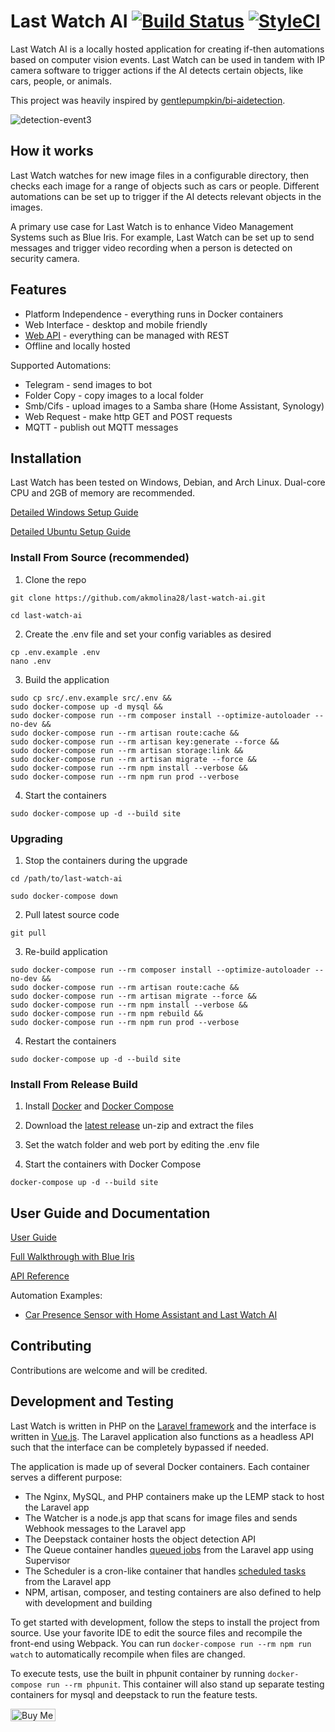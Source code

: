 # Last Watch AI [![Build Status](https://travis-ci.com/akmolina28/last-watch-ai.svg?branch=master)](https://travis-ci.com/akmolina28/last-watch-ai) [![StyleCI](https://github.styleci.io/repos/296938596/shield?style=flat&branch=master)](https://github.styleci.io/repos/296938596)

Last Watch AI is a locally hosted application for creating if-then automations based on computer vision events. Last Watch can be used in tandem with IP camera software to trigger actions if the AI detects certain objects, like cars, people, or animals.

This project was heavily inspired by [gentlepumpkin/bi-aidetection](https://github.com/gentlepumpkin/bi-aidetection).

![detection-event3](previews/detection-event3.jpg)

## How it works

Last Watch watches for new image files in a configurable directory, then checks each image for a range of objects such as cars or people. Different automations can be set up to trigger if the AI detects relevant objects in the images.

A primary use case for Last Watch is to enhance Video Management Systems such as Blue Iris. For example, Last Watch can be set up to send messages and trigger video recording when a person is detected on security camera.

## Features

* Platform Independence - everything runs in Docker containers
* Web Interface - desktop and mobile friendly
* [Web API](https://github.com/akmolina28/last-watch-ai/blob/dev/docs/API.md) - everything can be managed with REST
* Offline and locally hosted


Supported Automations:

* Telegram - send images to bot
* Folder Copy - copy images to a local folder
* Smb/Cifs - upload images to a Samba share (Home Assistant, Synology)
* Web Request - make http GET and POST requests
* MQTT - publish out MQTT messages

## Installation

Last Watch has been tested on Windows, Debian, and Arch Linux. Dual-core CPU and 2GB of memory are recommended.

[Detailed Windows Setup Guide](https://kleypot.com/last-watch-ai-windows-setup/)

[Detailed Ubuntu Setup Guide](https://kleypot.com/last-watch-ai-ubuntu-installation-and-upgrading/)


### Install From Source (recommended)

1. Clone the repo

```
git clone https://github.com/akmolina28/last-watch-ai.git

cd last-watch-ai
```

2. Create the .env file and set your config variables as desired

```
cp .env.example .env
nano .env
```

3. Build the application

```
sudo cp src/.env.example src/.env &&
sudo docker-compose up -d mysql &&
sudo docker-compose run --rm composer install --optimize-autoloader --no-dev &&
sudo docker-compose run --rm artisan route:cache &&
sudo docker-compose run --rm artisan key:generate --force &&
sudo docker-compose run --rm artisan storage:link &&
sudo docker-compose run --rm artisan migrate --force &&
sudo docker-compose run --rm npm install --verbose &&
sudo docker-compose run --rm npm run prod --verbose
```

4. Start the containers

```
sudo docker-compose up -d --build site
```

### Upgrading

1. Stop the containers during the upgrade

```
cd /path/to/last-watch-ai

sudo docker-compose down
```

2. Pull latest source code

```
git pull
```

3. Re-build application

```
sudo docker-compose run --rm composer install --optimize-autoloader --no-dev &&
sudo docker-compose run --rm artisan route:cache &&
sudo docker-compose run --rm artisan migrate --force &&
sudo docker-compose run --rm npm install --verbose &&
sudo docker-compose run --rm npm rebuild &&
sudo docker-compose run --rm npm run prod --verbose
```

4. Restart the containers

```
sudo docker-compose up -d --build site
```

### Install From Release Build

1. Install [Docker](https://docs.docker.com/docker-for-windows/install/) and [Docker Compose](https://docs.docker.com/compose/install/)

2. Download the [latest release](https://github.com/akmolina28/last-watch-ai/releases/) un-zip and extract the files

3. Set the watch folder and web port by editing the .env file

4. Start the containers with Docker Compose

```
docker-compose up -d --build site
```

## User Guide and Documentation

[User Guide](https://kleypot.com/last-watch-ai-user-guide/)

[Full Walkthrough with Blue Iris](https://kleypot.com/last-watch-ai-blue-iris-integration/)

[API Reference](https://github.com/akmolina28/last-watch-ai/blob/dev/docs/API.md)

Automation Examples:

* [Car Presence Sensor with Home Assistant and Last Watch AI](https://kleypot.com/vehicle-presence-sensor-with-home-assistant-and-last-watch-ai/)

## Contributing

Contributions are welcome and will be credited.

## Development and Testing

Last Watch is written in PHP on the [Laravel framework](https://laravel.com/) and the interface is written in [Vue.js](https://vuejs.org/). The Laravel application also functions as a headless API such that the interface can be completely bypassed if needed.

The application is made up of several Docker containers. Each container serves a different purpose:

* The Nginx, MySQL, and PHP containers make up the LEMP stack to host the Laravel app
* The Watcher is a node.js app that scans for image files and sends Webhook messages to the Laravel app
* The Deepstack container hosts the object detection API
* The Queue container handles [queued jobs](https://laravel.com/docs/8.x/queues) from the Laravel app using Supervisor
* The Scheduler is a cron-like container that handles [scheduled tasks](https://laravel.com/docs/8.x/scheduling) from the Laravel app
* NPM, artisan, composer, and testing containers are also defined to help with development and building

To get started with development, follow the steps to install the project from source. Use your favorite IDE to edit the source files and recompile the front-end using Webpack. You can run `docker-compose run --rm npm run watch` to automatically recompile when files are changed.

To execute tests, use the built in phpunit container by running `docker-compose run --rm phpunit`. This container will also stand up separate testing containers for mysql and deepstack to run the feature tests.

<a href="https://www.buymeacoffee.com/akmolina28" target="_blank"><img src="https://cdn.buymeacoffee.com/buttons/v2/default-yellow.png" alt="Buy Me A Coffee" style="height: 20px !important;width: 72px !important;" ></a>
